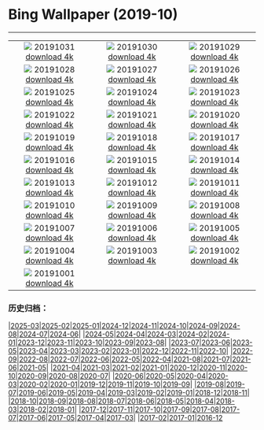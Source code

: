# Bing Wallpaper (2019-10)
**************
| | | |
| :----: | :----: | :----: |
| ![](https://www.bing.com/th?id=OHR.VampireCastle_EN-US6679168218_1920x1080.jpg) 20191031 [download 4k](https://www.bing.com/th?id=OHR.VampireCastle_EN-US6679168218_UHD.jpg) | ![](https://www.bing.com/th?id=OHR.CharlesNight_EN-US6584049116_1920x1080.jpg) 20191030 [download 4k](https://www.bing.com/th?id=OHR.CharlesNight_EN-US6584049116_UHD.jpg) | ![](https://www.bing.com/th?id=OHR.EidolonHelvum_EN-US6513918726_1920x1080.jpg) 20191029 [download 4k](https://www.bing.com/th?id=OHR.EidolonHelvum_EN-US6513918726_UHD.jpg) |
| ![](https://www.bing.com/th?id=OHR.FortRockHomestead_EN-US6451383681_1920x1080.jpg) 20191028 [download 4k](https://www.bing.com/th?id=OHR.FortRockHomestead_EN-US6451383681_UHD.jpg) | ![](https://www.bing.com/th?id=OHR.SaryuRiverDiyas_EN-US6395385901_1920x1080.jpg) 20191027 [download 4k](https://www.bing.com/th?id=OHR.SaryuRiverDiyas_EN-US6395385901_UHD.jpg) | ![](https://www.bing.com/th?id=OHR.UnendingAttraction_EN-US6298041317_1920x1080.jpg) 20191026 [download 4k](https://www.bing.com/th?id=OHR.UnendingAttraction_EN-US6298041317_UHD.jpg) |
| ![](https://www.bing.com/th?id=OHR.WorldLemurDay_EN-US6189039852_1920x1080.jpg) 20191025 [download 4k](https://www.bing.com/th?id=OHR.WorldLemurDay_EN-US6189039852_UHD.jpg) | ![](https://www.bing.com/th?id=OHR.CountyBridge_EN-US2194353575_1920x1080.jpg) 20191024 [download 4k](https://www.bing.com/th?id=OHR.CountyBridge_EN-US2194353575_UHD.jpg) | ![](https://www.bing.com/th?id=OHR.ChurchillPolarBear_EN-US1965888858_1920x1080.jpg) 20191023 [download 4k](https://www.bing.com/th?id=OHR.ChurchillPolarBear_EN-US1965888858_UHD.jpg) |
| ![](https://www.bing.com/th?id=OHR.CrabAppleBlackbird_EN-US1844937939_1920x1080.jpg) 20191022 [download 4k](https://www.bing.com/th?id=OHR.CrabAppleBlackbird_EN-US1844937939_UHD.jpg) | ![](https://www.bing.com/th?id=OHR.Guggenheim60_EN-US1706567877_1920x1080.jpg) 20191021 [download 4k](https://www.bing.com/th?id=OHR.Guggenheim60_EN-US1706567877_UHD.jpg) | ![](https://www.bing.com/th?id=OHR.PaleSloth_EN-US1597851170_1920x1080.jpg) 20191020 [download 4k](https://www.bing.com/th?id=OHR.PaleSloth_EN-US1597851170_UHD.jpg) |
| ![](https://www.bing.com/th?id=OHR.HalfMoonBayPumpkin_EN-US1382713390_1920x1080.jpg) 20191019 [download 4k](https://www.bing.com/th?id=OHR.HalfMoonBayPumpkin_EN-US1382713390_UHD.jpg) | ![](https://www.bing.com/th?id=OHR.UncompahgreForest_EN-US7279672009_1920x1080.jpg) 20191018 [download 4k](https://www.bing.com/th?id=OHR.UncompahgreForest_EN-US7279672009_UHD.jpg) | ![](https://www.bing.com/th?id=OHR.LeavesGoldfish_EN-US1011361624_1920x1080.jpg) 20191017 [download 4k](https://www.bing.com/th?id=OHR.LeavesGoldfish_EN-US1011361624_UHD.jpg) |
| ![](https://www.bing.com/th?id=OHR.CompressionFossil_EN-US5587427153_1920x1080.jpg) 20191016 [download 4k](https://www.bing.com/th?id=OHR.CompressionFossil_EN-US5587427153_UHD.jpg) | ![](https://www.bing.com/th?id=OHR.MaldivesDragonfly_EN-US0767811525_1920x1080.jpg) 20191015 [download 4k](https://www.bing.com/th?id=OHR.MaldivesDragonfly_EN-US0767811525_UHD.jpg) | ![](https://www.bing.com/th?id=OHR.AlbertaThanksgiving_EN-US0590725789_1920x1080.jpg) 20191014 [download 4k](https://www.bing.com/th?id=OHR.AlbertaThanksgiving_EN-US0590725789_UHD.jpg) |
| ![](https://www.bing.com/th?id=OHR.AcadiaBlueberries_EN-US5640327241_1920x1080.jpg) 20191013 [download 4k](https://www.bing.com/th?id=OHR.AcadiaBlueberries_EN-US5640327241_UHD.jpg) | ![](https://www.bing.com/th?id=OHR.BarcolanaTrieste_EN-US0019708753_1920x1080.jpg) 20191012 [download 4k](https://www.bing.com/th?id=OHR.BarcolanaTrieste_EN-US0019708753_UHD.jpg) | ![](https://www.bing.com/th?id=OHR.RedRocksArches_EN-US9933358778_1920x1080.jpg) 20191011 [download 4k](https://www.bing.com/th?id=OHR.RedRocksArches_EN-US9933358778_UHD.jpg) |
| ![](https://www.bing.com/th?id=OHR.BubbleNebula_EN-US5338454782_1920x1080.jpg) 20191010 [download 4k](https://www.bing.com/th?id=OHR.BubbleNebula_EN-US5338454782_UHD.jpg) | ![](https://www.bing.com/th?id=OHR.GrandCanyonEast_EN-US5261369140_1920x1080.jpg) 20191009 [download 4k](https://www.bing.com/th?id=OHR.GrandCanyonEast_EN-US5261369140_UHD.jpg) | ![](https://www.bing.com/th?id=OHR.WorldOctopus_EN-US5192068372_1920x1080.jpg) 20191008 [download 4k](https://www.bing.com/th?id=OHR.WorldOctopus_EN-US5192068372_UHD.jpg) |
| ![](https://www.bing.com/th?id=OHR.LouRuvo_EN-US5107027570_1920x1080.jpg) 20191007 [download 4k](https://www.bing.com/th?id=OHR.LouRuvo_EN-US5107027570_UHD.jpg) | ![](https://www.bing.com/th?id=OHR.MarlboroughSounds_EN-US4987811847_1920x1080.jpg) 20191006 [download 4k](https://www.bing.com/th?id=OHR.MarlboroughSounds_EN-US4987811847_UHD.jpg) | ![](https://www.bing.com/th?id=OHR.TexasStarFerrisWheel_EN-US4922387295_1920x1080.jpg) 20191005 [download 4k](https://www.bing.com/th?id=OHR.TexasStarFerrisWheel_EN-US4922387295_UHD.jpg) |
| ![](https://www.bing.com/th?id=OHR.JupiterJunoCam_EN-US4438598282_1920x1080.jpg) 20191004 [download 4k](https://www.bing.com/th?id=OHR.JupiterJunoCam_EN-US4438598282_UHD.jpg) | ![](https://www.bing.com/th?id=OHR.AdelieBreeding_EN-US4350897027_1920x1080.jpg) 20191003 [download 4k](https://www.bing.com/th?id=OHR.AdelieBreeding_EN-US4350897027_UHD.jpg) | ![](https://www.bing.com/th?id=OHR.MercedWild_EN-US4240414400_1920x1080.jpg) 20191002 [download 4k](https://www.bing.com/th?id=OHR.MercedWild_EN-US4240414400_UHD.jpg) |
| ![](https://www.bing.com/th?id=OHR.CoffeeCherries_EN-US4058005198_1920x1080.jpg) 20191001 [download 4k](https://www.bing.com/th?id=OHR.CoffeeCherries_EN-US4058005198_UHD.jpg) |  |  |

### 历史归档：

|[2025-03](2025-03/2025-03.md)|[2025-02](2025-02/2025-02.md)|[2025-01](2025-01/2025-01.md)|[2024-12](2024-12/2024-12.md)|[2024-11](2024-11/2024-11.md)|[2024-10](2024-10/2024-10.md)|[2024-09](2024-09/2024-09.md)|[2024-08](2024-08/2024-08.md)|[2024-07](2024-07/2024-07.md)|[2024-06](2024-06/2024-06.md)|
|[2024-05](2024-05/2024-05.md)|[2024-04](2024-04/2024-04.md)|[2024-03](2024-03/2024-03.md)|[2024-02](2024-02/2024-02.md)|[2024-01](2024-01/2024-01.md)|[2023-12](2023-12/2023-12.md)|[2023-11](2023-11/2023-11.md)|[2023-10](2023-10/2023-10.md)|[2023-09](2023-09/2023-09.md)|[2023-08](2023-08/2023-08.md)|
|[2023-07](2023-07/2023-07.md)|[2023-06](2023-06/2023-06.md)|[2023-05](2023-05/2023-05.md)|[2023-04](2023-04/2023-04.md)|[2023-03](2023-03/2023-03.md)|[2023-02](2023-02/2023-02.md)|[2023-01](2023-01/2023-01.md)|[2022-12](2022-12/2022-12.md)|[2022-11](2022-11/2022-11.md)|[2022-10](2022-10/2022-10.md)|
|[2022-09](2022-09/2022-09.md)|[2022-08](2022-08/2022-08.md)|[2022-07](2022-07/2022-07.md)|[2022-06](2022-06/2022-06.md)|[2022-05](2022-05/2022-05.md)|[2022-04](2022-04/2022-04.md)|[2021-08](2021-08/2021-08.md)|[2021-07](2021-07/2021-07.md)|[2021-06](2021-06/2021-06.md)|[2021-05](2021-05/2021-05.md)|
|[2021-04](2021-04/2021-04.md)|[2021-03](2021-03/2021-03.md)|[2021-02](2021-02/2021-02.md)|[2021-01](2021-01/2021-01.md)|[2020-12](2020-12/2020-12.md)|[2020-11](2020-11/2020-11.md)|[2020-10](2020-10/2020-10.md)|[2020-09](2020-09/2020-09.md)|[2020-08](2020-08/2020-08.md)|[2020-07](2020-07/2020-07.md)|
|[2020-06](2020-06/2020-06.md)|[2020-05](2020-05/2020-05.md)|[2020-04](2020-04/2020-04.md)|[2020-03](2020-03/2020-03.md)|[2020-02](2020-02/2020-02.md)|[2020-01](2020-01/2020-01.md)|[2019-12](2019-12/2019-12.md)|[2019-11](2019-11/2019-11.md)|[2019-10](2019-10/2019-10.md)|[2019-09](2019-09/2019-09.md)|
|[2019-08](2019-08/2019-08.md)|[2019-07](2019-07/2019-07.md)|[2019-06](2019-06/2019-06.md)|[2019-05](2019-05/2019-05.md)|[2019-04](2019-04/2019-04.md)|[2019-03](2019-03/2019-03.md)|[2019-02](2019-02/2019-02.md)|[2019-01](2019-01/2019-01.md)|[2018-12](2018-12/2018-12.md)|[2018-11](2018-11/2018-11.md)|
|[2018-10](2018-10/2018-10.md)|[2018-09](2018-09/2018-09.md)|[2018-08](2018-08/2018-08.md)|[2018-07](2018-07/2018-07.md)|[2018-06](2018-06/2018-06.md)|[2018-05](2018-05/2018-05.md)|[2018-04](2018-04/2018-04.md)|[2018-03](2018-03/2018-03.md)|[2018-02](2018-02/2018-02.md)|[2018-01](2018-01/2018-01.md)|
|[2017-12](2017-12/2017-12.md)|[2017-11](2017-11/2017-11.md)|[2017-10](2017-10/2017-10.md)|[2017-09](2017-09/2017-09.md)|[2017-08](2017-08/2017-08.md)|[2017-07](2017-07/2017-07.md)|[2017-06](2017-06/2017-06.md)|[2017-05](2017-05/2017-05.md)|[2017-04](2017-04/2017-04.md)|[2017-03](2017-03/2017-03.md)|
|[2017-02](2017-02/2017-02.md)|[2017-01](2017-01/2017-01.md)|[2016-12](2016-12/2016-12.md)